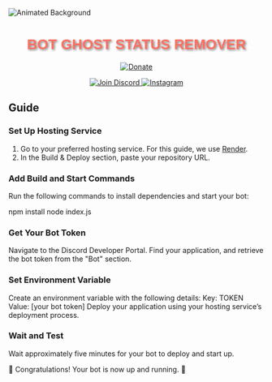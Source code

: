 ![Animated Background](https://i.imgur.com/ECZKmlO.gif)

<h1 align="center" style="font-family: Arial, sans-serif; color: #FF6F61; text-shadow: 2px 2px 4px rgba(0,0,0,0.5);">
  BOT GHOST STATUS REMOVER
</h1>

<p align="center">
  <a href="https://reymit.ir/reza_sajjadian">
    <img src="https://reymit.ir/assets/svg/logo.svg"
      alt="Donate" />
  </a>
</p>

<p align="center">
  <a href="https://discord.com/invite/T6dndmYWRw">
    <img src="https://img.shields.io/badge/Discord-Join-blue?style=flat-square&logo=discord"
      alt="Join Discord" />
  </a>

  <a href="https://www.instagram.com/agh._rezoo">
    <img src="https://img.shields.io/badge/Instagram-Follow-E4405F?style=flat-square&logo=instagram"
      alt="Instagram" />
  </a>

 

## Guide

###  Set Up Hosting Service

1. Go to your preferred hosting service. For this guide, we use [Render](https://render.com/).
2. In the Build & Deploy section, paste your repository URL.


###  Add Build and Start Commands
 Run the following commands to install dependencies and start your bot:

   npm install
   node index.js

###  Get Your Bot Token
Navigate to the Discord Developer Portal.
Find your application, and retrieve the bot token from the "Bot" section.

### Set Environment Variable
Create an environment variable with the following details:
Key: TOKEN
Value: [your bot token]
Deploy your application using your hosting service’s deployment process.

### Wait and Test
Wait approximately five minutes for your bot to deploy and start up.

🎉 Congratulations! Your bot is now up and running. 🥳

